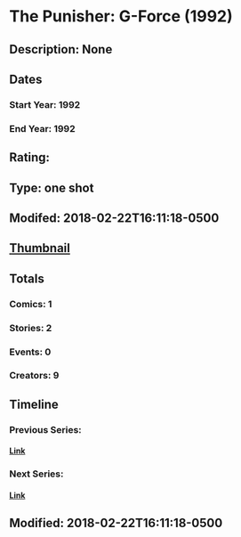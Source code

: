 # The Punisher: G-Force (1992)
## Description: None
## Dates
### Start Year: 1992
### End Year: 1992
## Rating: 
## Type: one shot
## Modifed: 2018-02-22T16:11:18-0500
## [Thumbnail](http://i.annihil.us/u/prod/marvel/i/mg/9/70/5a8f31ed521f7.jpg)
## Totals
### Comics: 1
### Stories: 2
### Events: 0
### Creators: 9
## Timeline
### Previous Series: 
#### [Link]()
### Next Series: 
#### [Link]()
## Modified: 2018-02-22T16:11:18-0500